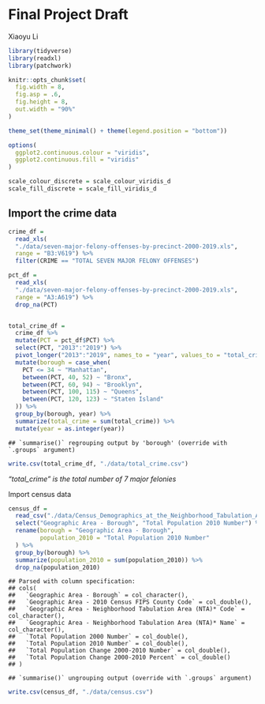 Final Project Draft
================
Xiaoyu Li

``` r
library(tidyverse)
library(readxl)
library(patchwork)

knitr::opts_chunk$set(
  fig.width = 8,
  fig.asp = .6,
  fig.height = 8,
  out.width = "90%"
)

theme_set(theme_minimal() + theme(legend.position = "bottom"))

options(
  ggplot2.continuous.colour = "viridis",
  ggplot2.continuous.fill = "viridis"
)

scale_colour_discrete = scale_colour_viridis_d
scale_fill_discrete = scale_fill_viridis_d
```

## Import the crime data

``` r
crime_df = 
  read_xls(
  "./data/seven-major-felony-offenses-by-precinct-2000-2019.xls",
  range = "B3:V619") %>% 
  filter(CRIME == "TOTAL SEVEN MAJOR FELONY OFFENSES")

pct_df =
  read_xls(
  "./data/seven-major-felony-offenses-by-precinct-2000-2019.xls",
  range = "A3:A619") %>% 
  drop_na(PCT)


total_crime_df =
  crime_df %>% 
  mutate(PCT = pct_df$PCT) %>% 
  select(PCT, "2013":"2019") %>% 
  pivot_longer("2013":"2019", names_to = "year", values_to = "total_crime") %>%
  mutate(borough = case_when(
    PCT <= 34 ~ "Manhattan",
    between(PCT, 40, 52) ~ "Bronx",
    between(PCT, 60, 94) ~ "Brooklyn",
    between(PCT, 100, 115) ~ "Queens",
    between(PCT, 120, 123) ~ "Staten Island"
  )) %>%
  group_by(borough, year) %>% 
  summarize(total_crime = sum(total_crime)) %>%  
  mutate(year = as.integer(year))
```

    ## `summarise()` regrouping output by 'borough' (override with `.groups` argument)

``` r
write.csv(total_crime_df, "./data/total_crime.csv")
```

*“total\_crime” is the total number of 7 major felonies*

Import census data

``` r
census_df = 
  read_csv("./data/Census_Demographics_at_the_Neighborhood_Tabulation_Area__NTA__level.csv") %>% 
  select("Geographic Area - Borough", "Total Population 2010 Number") %>% 
  rename(borough = "Geographic Area - Borough",
         population_2010 = "Total Population 2010 Number"
  ) %>% 
  group_by(borough) %>% 
  summarize(population_2010 = sum(population_2010)) %>% 
  drop_na(population_2010)
```

    ## Parsed with column specification:
    ## cols(
    ##   `Geographic Area - Borough` = col_character(),
    ##   `Geographic Area - 2010 Census FIPS County Code` = col_double(),
    ##   `Geographic Area - Neighborhood Tabulation Area (NTA)* Code` = col_character(),
    ##   `Geographic Area - Neighborhood Tabulation Area (NTA)* Name` = col_character(),
    ##   `Total Population 2000 Number` = col_double(),
    ##   `Total Population 2010 Number` = col_double(),
    ##   `Total Population Change 2000-2010 Number` = col_double(),
    ##   `Total Population Change 2000-2010 Percent` = col_double()
    ## )

    ## `summarise()` ungrouping output (override with `.groups` argument)

``` r
write.csv(census_df, "./data/census.csv")
```

